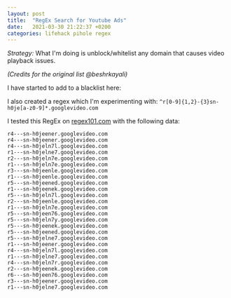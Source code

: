 ```yaml
---
layout: post
title:  "RegEx Search for Youtube Ads"
date:   2021-03-30 21:22:37 +0200
categories: lifehack pihole regex
---
```

_Strategy:_ What I'm doing is unblock/whitelist any domain that causes video playback issues.

_(Credits for the original list @beshrkayali)_

I have started to add to a blacklist here:

<script src="https://gist.github.com/sysarcher/aea195d78f6ed5e3ca815a999f8707a7.js"></script>

I also created a regex which I'm experimenting with: `^r[0-9]{1,2}-{3}sn-h0je[a-z0-9]*.googlevideo.com`

I tested this RegEx on [regex101.com](https://regex101.com) with the following data:

```
r4---sn-h0jeener.googlevideo.com
r4---sn-h0jeener.googlevideo.com
r4---sn-h0jeln7l.googlevideo.com
r1---sn-h0jelne7.googlevideo.com
r2---sn-h0jeln7e.googlevideo.com
r1---sn-h0jeln7e.googlevideo.com
r3---sn-h0jeenle.googlevideo.com
r1---sn-h0jeenle.googlevideo.com
r5---sn-h0jeened.googlevideo.com
r1---sn-h0jeenek.googlevideo.com
r5---sn-h0jeln7l.googlevideo.com
r2---sn-h0jeenle.googlevideo.com
r1---sn-h0jeln7e.googlevideo.com
r5---sn-h0jeen76.googlevideo.com
r5---sn-h0jeln7y.googlevideo.com
r5---sn-h0jeenek.googlevideo.com
r5---sn-h0jeened.googlevideo.com
r5---sn-h0jelne7.googlevideo.com
r1---sn-h0jeener.googlevideo.com
r4---sn-h0jeln7l.googlevideo.com
r1---sn-h0jelne7.googlevideo.com
r4---sn-h0jeln7r.googlevideo.com
r2---sn-h0jeenek.googlevideo.com
r6---sn-h0jeen76.googlevideo.com
r3---sn-h0jeener.googlevideo.com
r1---sn-h0jelne7.googlevideo.com
```
